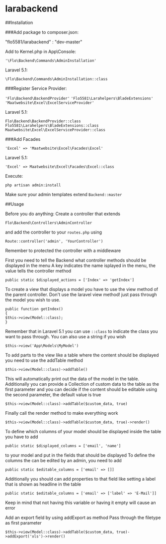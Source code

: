 # larabackend

##Installation

###Add package to composer.json:

"flo5581/larabackend" : "dev-master"

Add to Kernel.php in App\Console:

`'\Flo\Backend\Commands\AdminInstallation'`

Laravel 5.1:

`\Flo\Backend\Commands\AdminInstallation::class`

###Register Service Provider:

`'Flo\Backend\BackendProvider'`
`'Flo5581\Larahelpers\BladeExtensions'`
`'Maatwebsite\Excel\ExcelServiceProvider'`

Laravel 5.1:

`Flo\Backend\BackendProvider::class`
`Flo5581\Larahelpers\BladeExtensions::class`
`Maatwebsite\Excel\ExcelServiceProvider::class`

###Add Facades

`'Excel' => 'Maatwebsite\Excel\Facades\Excel'`

Laravel 5.1:

`'Excel' => Maatwebsite\Excel\Facades\Excel::class`

Execute:

`php artisan admin:install`

Make sure your admin templates extend `Backend::master`

##Usage

Before you do anything:
Create a controller that extends

`Flo\Backend\Controllers\AdminController`

and add the controller to your `routes.php` using

`Route::controller('admin', 'YourController')`

Remember to protected the controller with a middleware

First you need to tell the Backend what controller methods should be displayed in the menu
A key indicates the name isplayed in the menu, the value tells the controller method

`public static $displayed_actions = ['Index' => 'getIndex']`

To create a view that displays a model you have to use the view method
of the parent controller. Don't use the laravel view method!
just pass through the model you wish to use.

`public function getIndex()`<br>
`{`<br>
	`$this->view(Model::class);`<br>
`}`

Remember that in Laravel 5.1 you can use `::class` to indicate the class you want
to pass through. You can also use a string if you wish

`$this->view('App\Models\MyModel')`

To add parts to the view like a table where the content should be displayed
you need to use the addTable method

`$this->view(Model::class)->addTable()`

This will automatically print out the data of the model in the table.
Additionally you can provide a Collection of custom data to the table as the
first parameter and you can decide if the content should be editable using 
the second parameter, the default value is true

`$this->view(Model::class)->addTable($custom_data, true)`

Finally call the render method to make everything work

`$this->view(Model::class)->addTable($custom_data, true)->render()`

To define which columns of your model should be displayed inside the table
you have to add

`public static $displayed_columns = ['email', 'name']`

to your model and put in the fields that should be displayed
To define the columns the can be edited by an admin, you need to add

`public static $editable_columns = ['email' => []]`

Additionally you should can add properties to that field like setting a label that is shown
as headline in the table

`public static $editable_columns = ['email' => ['label' => 'E-Mail']]`

Keep in mind that not having this variable or having it empty will cause an error


Add an export field by using addExport as method
Pass through the filetype as first parameter

`$this->view(Model::class)->addTable($custom_data, true)->addExport('xls')->render()`